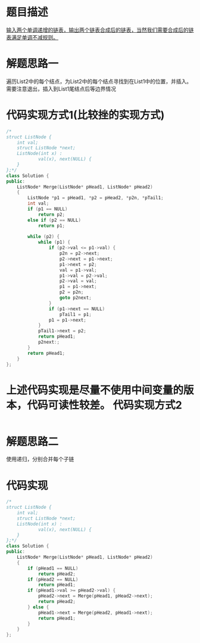 题目描述
===
[输入两个单调递增的链表，输出两个链表合成后的链表，当然我们需要合成后的链表满足单调不减规则。](https://www.nowcoder.com/practice/d8b6b4358f774294a89de2a6ac4d9337?tpId=13&tqId=11169&tPage=1&rp=1&ru=/ta/coding-interviews&qru=/ta/coding-interviews/question-ranking)

解题思路一
===
遍历List2中的每个结点，为List2中的每个结点寻找到在List1中的位置，并插入。需要注意退出，插入到List1尾结点后等边界情况

代码实现方式1(比较挫的实现方式)
===
```cpp
/*
struct ListNode {
	int val;
	struct ListNode *next;
	ListNode(int x) :
			val(x), next(NULL) {
	}
};*/
class Solution {
public:
    ListNode* Merge(ListNode* pHead1, ListNode* pHead2)
    {
        ListNode *p1 = pHead1, *p2 = pHead2, *p2n, *pTail1;
        int val;
        if (p1 == NULL)
            return p2;
        else if (p2 == NULL)
            return p1;
        
        while (p2) {
            while (p1) {
                if (p2->val <= p1->val) {
                    p2n = p2->next;
                    p2->next = p1->next;
                    p1->next = p2;
                    val = p1->val;
                    p1->val = p2->val;
                    p2->val = val;
                    p1 = p1->next;
                    p2 = p2n;
                    goto p2next;
                }
                if (p1->next == NULL)
                    pTail1 = p1;
                p1 = p1->next;
            }
            pTail1->next = p2;
            return pHead1;
            p2next:;
        }
        return pHead1;
    }
};
```
上述代码实现是尽量不使用中间变量的版本，代码可读性较差。
代码实现方式2
===
```cpp

```
解题思路二
===
使用递归，分别合并每个子链

代码实现
===
```cpp
/*
struct ListNode {
	int val;
	struct ListNode *next;
	ListNode(int x) :
			val(x), next(NULL) {
	}
};*/
class Solution {
public:
    ListNode* Merge(ListNode* pHead1, ListNode* pHead2)
    {
        if (pHead1 == NULL)
            return pHead2;
        if (pHead2 == NULL)
            return pHead1;
        if (pHead1->val >= pHead2->val) {
            pHead2->next = Merge(pHead1, pHead2->next);
            return pHead2;
        } else {
            pHead1->next = Merge(pHead2, pHead1->next);
            return pHead1;
        }
    }
};
```
